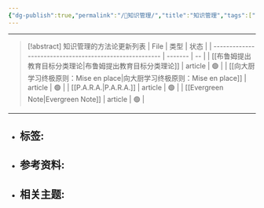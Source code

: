 ```yaml
---
{"dg-publish":true,"permalink":"/🥇知识管理/","title":"知识管理","tags":["🏷"]}
---
```


---
> [!abstract]  知识管理的方法论更新列表
| File                                                    | 类型      | 状态 |
| ------------------------------------------------------- | ------- | -- |
| [[布鲁姆提出教育目标分类理论\|布鲁姆提出教育目标分类理论]]                     | article | 🟢 |
| [[向大厨学习终极原则：Mise en place\|向大厨学习终极原则：Mise en place]] | article | 🟢 |
| [[P.A.R.A.\|P.A.R.A.]]                               | article | 🟢 |
| [[Evergreen Note\|Evergreen Note]]                   | article | 🟢 |

---
- 标签: 
	- 
- 参考资料:
	- 
- 相关主题:
	- 
